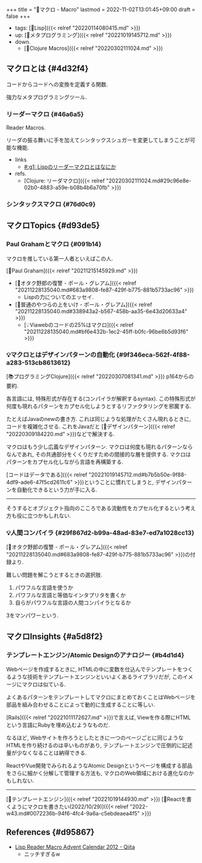+++
title = "📝マクロ - Macro"
lastmod = 2022-11-02T13:01:45+09:00
draft = false
+++

-   tags: [🔖Lisp]({{< relref "20220114080415.md" >}})
-   up: [📝メタプログラミング]({{< relref "20221019145712.md" >}})
-   down.
    -   [📝Clojure Macros]({{< relref "20220302111024.md" >}})


## マクロとは {#4d32f4}

コードからコードへの変換を定義する関数.

強力なメタプログラミングツール.


### リーダーマクロ {#46a6a5}

Reader Macros.

リーダの振る舞いに手を加えてシンタックスシュガーを変更してしまうことが可能な機能.

-   links
    -   [#:g1: Lispのリーダーマクロとはなにか](https://g000001.cddddr.org/3563308738)
-   refs.
    -   [Clojure: リーダマクロ]({{< relref "20220302111024.md#29c96e8e-02b0-4883-a59e-b08b4b6a70fb" >}})


### シンタックスマクロ {#76d0c9}


## マクロTopics {#d93de5}


### Paul Grahamとマクロ {#091b14}

マクロを推している第一人者といえばこの人.

[👨Paul Graham]({{< relref "20211215145929.md" >}})

-   [📔オタク野郎の復讐 - ポール・グレアム]({{< relref "20211228135040.md#683a9808-fe87-429f-b775-881b5733ac96" >}})
    -   Lispの力についてのエッセイ.
-   [📔普通のやつらの上をいけ - ポール・グレアム]({{< relref "20211228135040.md#338943a2-b567-458b-aa35-6e43d20633a4" >}})
    -   [💡Viawebのコードの25%はマクロ]({{< relref "20211228135040.md#bf6e432b-1ec2-45ff-b0fc-96be6b5d93f6" >}})


### 💡マクロとはデザインパターンの自動化 {#9f346eca-562f-4f88-a283-513cb8613612}

[📚プログラミングClojure]({{< relref "20220307081341.md" >}}) p164からの要約.

各言語には, 特殊形式が存在する(コンパイラが解釈するsyntax). この特殊形式が何度も現れるパターンをカプセル化しようとするリファクタリングを邪魔する.

たとえばJavaのnewの書き方. これは同じような処理がたくさん現れるときに, コードを複雑化させる. これをJavaだと [📝デザインパターン]({{< relref "20220309184220.md" >}})などで解決する.

マクロはもう少し広義なデザインパターン. マクロは何度も現れるパターンならなんであれ, その共通部分をくくりだすための間接的な層を提供する. マクロはパターンをカプセル化しながら言語を再構築する.

[コードはデータである]({{< relref "20221019145712.md#b7b5b50e-9f88-4df9-ade6-47f5cd2611c6" >}})ということに慣れてしまうと, デザインパターンを自動化できるという力が手に入る.

---

そうするとオブジェクト指向のこころである流動性をカプセル化するという考え方も役に立つかもしれない.


### 💡人間コンパイラ {#29f867d2-b99a-48ad-83e7-ed7a1028cc13}

[📔オタク野郎の復讐 - ポール・グレアム]({{< relref "20211228135040.md#683a9808-fe87-429f-b775-881b5733ac96" >}})の付録より.

難しい問題を解こうとするときの選択肢.

1.  パワフルな言語を使うか
2.  パワフルな言語と等価なインタプリタを書くか
3.  自らがパワフルな言語の人間コンパイラとなるか

3をマンパワーという.


## マクロInsights {#a5d8f2}


### テンプレートエンジン/Atomic Designのアナロジー {#b4d1d4}

Webページを作成するときに, HTMLの中に変数を仕込んでテンプレートをつくるような技術をテンプレートエンジンといいよくあるライブラリだが, このイメージにマクロは似ている.

よくあるパターンをテンプレートしてマクロにまとめておくことはWebページを部品を組み合わせることによって動的に生成することに等しい.

[Rails]({{< relref "20221011172627.md" >}})で言えば, Viewを作る際にHTMLという言語にRubyを埋め込むようなものだ.

なるほど, Webサイトを作ろうとしたときに一つのページごとに同じようなHTMLを作り続けるのは辛いものがあり, テンプレートエンジンで圧倒的に記述量が少なくなることは納得できる.

ReactやVue開発でみられるようなAtomic Designというページを構成する部品をさらに細かく分解して管理する方法も, マクロのWeb領域における進化なのかもしれない.

---

[🔖テンプレートエンジン]({{< relref "20221019144930.md" >}})
[💭Reactを書くようにマクロを書きたい(2022/10/29)]({{< relref "2022-w43.md#0072236b-94f6-4fc4-9a6a-c5ebdeaea4f5" >}})


## References {#d95867}

-   [Lisp Reader Macro Advent Calendar 2012 - Qiita](https://qiita.com/advent-calendar/2012/lisp-reader-macro)
    -   ニッチすぎるw

